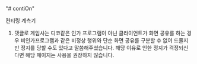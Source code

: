 "# contiOn" 

컨티링 계측기

1. 댓글로 게임사는 디코같은 인가 프로그램이 아닌 클라이언트가 화면 공유를 하는 경우 비인가프로그램과 같은 비정상 행위와 단순 화면 공유를 구분할 수 없어 드물지만 정지를 당할 수도 있다고 말씀해주셨습니다. 해당 이유로 인한 정지가 걱정되신다면 해당 페이지는 사용을 권장하지 않습니다.
